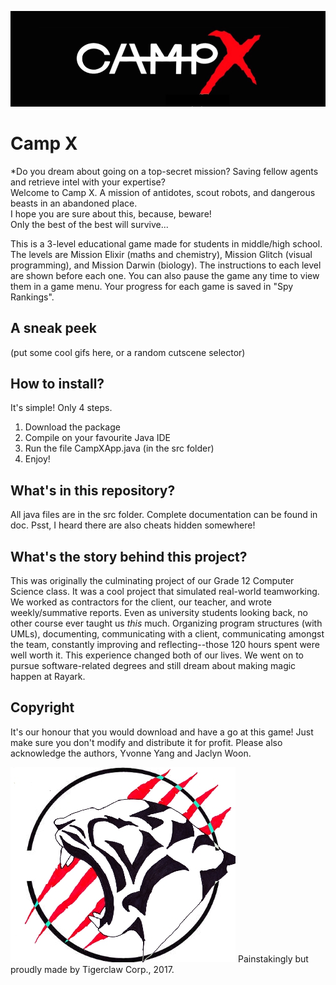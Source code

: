 ![A cool campx banner](/banner.jpg?raw=true)
# Camp X
*Do you dream about going on a top-secret mission? Saving fellow agents and retrieve intel with your expertise?  
Welcome to Camp X. A mission of antidotes, scout robots, and dangerous beasts in an abandoned place.  
I hope you are sure about this, because, beware!  
Only the best of the best will survive...  

This is a 3-level educational game made for students in middle/high school. The levels are Mission Elixir (maths and chemistry), Mission Glitch (visual programming), and Mission Darwin (biology). The instructions to each level are shown before each one. You can also pause the game any time to view them in a game menu. Your progress for each game is saved in "Spy Rankings".
## A sneak peek
(put some cool gifs here, or a random cutscene selector)

## How to install?
It's simple! Only 4 steps.
1. Download the package
2. Compile on your favourite Java IDE
3. Run the file CampXApp.java (in the src folder)
4. Enjoy!
## What's in this repository?
All java files are in the src folder. Complete documentation can be found in doc.
Psst, I heard there are also cheats hidden somewhere! 
## What's the story behind this project?
This was originally the culminating project of our Grade 12 Computer Science class. It was a cool project that simulated real-world teamworking. We worked as contractors for the client, our teacher, and wrote weekly/summative reports. Even as university students looking back, no other course ever taught us *this* much. Organizing program structures (with UMLs), documenting, communicating with a client, communicating amongst the team, constantly improving and reflecting--those 120 hours spent were well worth it. This experience changed both of our lives. We went on to pursue software-related degrees and still dream about making magic happen at Rayark. 
## Copyright
It's our honour that you would download and have a go at this game! Just make sure you don't modify and distribute it for profit. Please also acknowledge the authors, Yvonne Yang and Jaclyn Woon.


![logo](/logo.jpg?raw=true)
Painstakingly but proudly made by Tigerclaw Corp., 2017.
